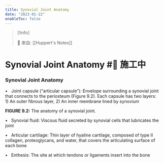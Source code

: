 ```yaml
---
title: Synovial Joint Anatomy
date: "2023-01-22"
enableToc: false
---
```


> [!info]
>
> 🌱 來自: [[Huppert's Notes]]

# Synovial Joint Anatomy #🚧 施工中

### Synovial Joint Anatomy

•   Joint capsule (“articular capsule”): Envelope surrounding a synovial joint that connects to the periosteum (Figure 9.2). Each capsule has two layers: 1) An outer fibrous layer, 2) An inner membrane lined by synovium



**FIGURE 9.2:** The anatomy of a synovial joint.

•   Synovial fluid: Viscous fluid secreted by synovial cells that lubricates the joint

•   Articular cartilage: Thin layer of hyaline cartilage, composed of type II collagen, proteoglycans, and water, that covers the articulating surface of each bone

•   Enthesis: The site at which tendons or ligaments insert into the bone

